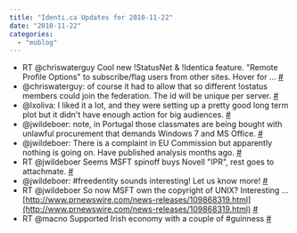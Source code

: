 ```yaml
---
title: "Identi.ca Updates for 2010-11-22"
date: "2010-11-22"
categories: 
  - "mublog"
---
```


- RT @chriswaterguy Cool new !StatusNet & !Identica feature. "Remote Profile Options" to subscribe/flag users from other sites. Hover for ... [#](http://identi.ca/notice/59044556)
- @chriswaterguy: of course it had to allow that so different !ostatus members could join the federation. The id will be unique per server. [#](http://identi.ca/notice/59046395)
- @lxoliva: I liked it a lot, and they were setting up a pretty good long term plot but it didn't have enough action for big audiences. [#](http://identi.ca/notice/59047255)
- @jwildeboer: note, in Portugal those classmates are being bought with unlawful procurement that demands Windows 7 and MS Office. [#](http://identi.ca/notice/59066290)
- @jwildeboer: There is a complaint in EU Commission but apparently nothing is going on. Have published analysis months ago. [#](http://identi.ca/notice/59066571)
- RT @jwildeboer Seems MSFT spinoff buys Novell "IPR", rest goes to attachmate. [#](http://identi.ca/notice/59066894)
- @jwildeboer: #freedentity sounds interesting! Let us know more! [#](http://identi.ca/notice/59067052)
- RT @jwildeboer So now MSFT own the copyright of UNIX? Interesting ... [http://www.prnewswire.com/news-releases/109868319.html](http://www.prnewswire.com/news-releases/109868319.html) [#](http://identi.ca/notice/59067602)
- RT @macno Supported Irish economy with a couple of #guinness [#](http://identi.ca/notice/59090267)
